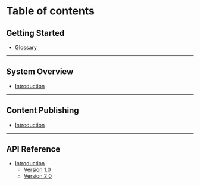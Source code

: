 # Table of contents

## Getting Started
- [Glossary](GLOSSARY.md)

***

## System Overview
- [Introduction]()

***

## Content Publishing
- [Introduction]()

***

## API Reference
- [Introduction](api/README.md)
  + [Version 1.0](api/endpoints/v1/README.md)
  + [Version 2.0](api/endpoints/v2/README.md)

